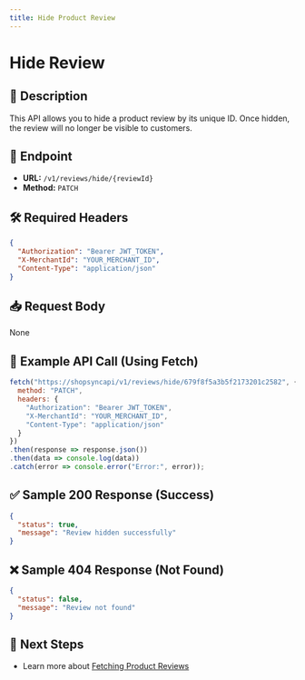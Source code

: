 ```yaml
---
title: Hide Product Review
---
```


# Hide Review

## 📌 Description
This API allows you to hide a product review by its unique ID. Once hidden, the review will no longer be visible to customers.

## 🔗 Endpoint
- **URL:** `/v1/reviews/hide/{reviewId}`
- **Method:** `PATCH`

## 🛠️ Required Headers
```json
{
  "Authorization": "Bearer JWT_TOKEN",
  "X-MerchantId": "YOUR_MERCHANT_ID",
  "Content-Type": "application/json"
}
```

## 📥 Request Body
None

## 📡 Example API Call (Using Fetch)
```javascript
fetch("https://shopsyncapi/v1/reviews/hide/679f8f5a3b5f2173201c2582", {
  method: "PATCH",
  headers: {
    "Authorization": "Bearer JWT_TOKEN",
    "X-MerchantId": "YOUR_MERCHANT_ID",
    "Content-Type": "application/json"
  }
})
.then(response => response.json())
.then(data => console.log(data))
.catch(error => console.error("Error:", error));
```

## ✅ Sample 200 Response (Success)
```json
{
  "status": true,
  "message": "Review hidden successfully"
}
```

## ❌ Sample 404 Response (Not Found)
```json
{
  "status": false,
  "message": "Review not found"
}
```

## 🔗 Next Steps
- Learn more about [Fetching Product Reviews](./fetch-product-review.md)

